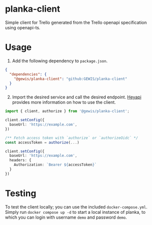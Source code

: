 # planka-client
Simple client for Trello generated from the Trello openapi specification using openapi-ts.

# Usage
1. Add the following dependency to `package.json`.

```json
{
  "dependencies": {
    "@gewis/planka-client": "github:GEWIS/planka-client"
  }
}
```

2. Import the desired service and call the desired endpoint. [Heyapi](https://heyapi.dev/openapi-ts/clients/fetch.html#fetch-api)
provides more information on how to use the client.

```typescript
import { client, authorize } from '@gewis/planka-client';

client.setConfig({
  baseUrl: 'https://example.com',
})

/** Fetch access token with `authorize` or `authorizeOidc` */
const accessToken = authorize(...)

client.setConfig({
  baseUrl: 'https://example.com',
  headers: {
    Authorization: `Bearer ${accessToken}`
  }
})
```

# Testing
To test the client locally; you can use the included `docker-compose.yml`. Simply run `docker compose up -d` to start a
local instance of planka, to which you can login with username `demo` and password `demo`.